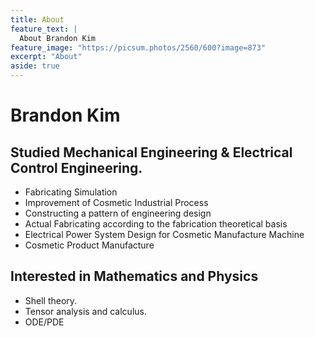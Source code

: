```yaml
---
title: About
feature_text: |
  About Brandon Kim
feature_image: "https://picsum.photos/2560/600?image=873"
excerpt: "About"
aside: true
---
```


# Brandon Kim

## Studied Mechanical Engineering & Electrical Control Engineering.

- Fabricating Simulation
- Improvement of Cosmetic Industrial Process
- Constructing a pattern of engineering design
- Actual Fabricating according to the fabrication theoretical basis
- Electrical Power System Design for Cosmetic Manufacture Machine
- Cosmetic Product Manufacture



## Interested in Mathematics and Physics

- Shell theory.
- Tensor analysis and calculus.
- ODE/PDE






